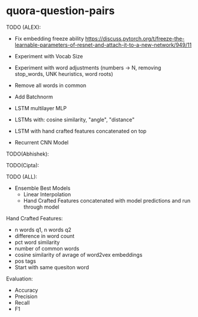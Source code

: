 # quora-question-pairs

TODO (ALEX):
- Fix embedding freeze ability https://discuss.pytorch.org/t/freeze-the-learnable-parameters-of-resnet-and-attach-it-to-a-new-network/949/11
- Experiment with Vocab Size
- Experiment with word adjustments (numbers -> N, removing stop_words, UNK heuristics, word roots)
- Remove all words in common

- Add Batchnorm
- LSTM multilayer MLP
- LSTMs with: cosine similarity, "angle", "distance"
- LSTM with hand crafted features concatenated on top
- Recurrent CNN Model

TODO(Abhishek):

TODO(Cipta):

TODO (ALL):
- Ensemble Best Models
    - Linear Interpolation
    - Hand Crafted Features concatenated with model predictions and run through model


Hand Crafted Features:
- n words q1, n words q2
- difference in word count
- pct word similarity
- number of common words
- cosine similarity of avrage of word2vex embeddings
- pos tags
- Start with same quesiton word


Evaluation:
- Accuracy
- Precision
- Recall
- F1

